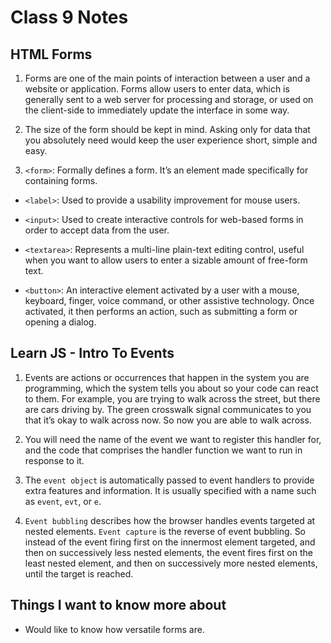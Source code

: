 # Class 9 Notes

## HTML Forms

1. Forms are one of the main points of interaction between a user and a website or application. Forms allow users to enter data, which is generally sent to a web server for processing and storage, or used on the client-side to immediately update the interface in some way.

2. The size of the form should be kept in mind. Asking only for data that you absolutely need would keep the user experience short, simple and easy.

3. `<form>`: Formally defines a form. It’s an element made specifically for containing forms.

- `<label>`: Used to provide a usability improvement for mouse users.

- `<input>`: Used to create interactive controls for web-based forms in order to accept data from the user.

- `<textarea>`: Represents a multi-line plain-text editing control, useful when you want to allow users to enter a sizable amount of free-form text.

- `<button>`: An interactive element activated by a user with a mouse, keyboard, finger, voice command, or other assistive technology. Once activated, it then performs an action, such as submitting a form or opening a dialog.

## Learn JS - Intro To Events

1. Events are actions or occurrences that happen in the system you are programming, which the system tells you about so your code can react to them. For example, you are trying to walk across the street, but there are cars driving by. The green crosswalk signal communicates to you that it’s okay to walk across now. So now you are able to walk across.

2. You will need the name of the event we want to register this handler for, and the code that comprises the handler function we want to run in response to it.

3. The `event object` is automatically passed to event handlers to provide extra features and information. It is usually specified with a name such as `event`, `evt`, or `e`.

4. `Event bubbling` describes how the browser handles events targeted at nested elements. `Event capture` is the reverse of event bubbling. So instead of the event firing first on the innermost element targeted, and then on successively less nested elements, the event fires first on the least nested element, and then on successively more nested elements, until the target is reached.

## Things I want to know more about

- Would like to know how versatile forms are.
